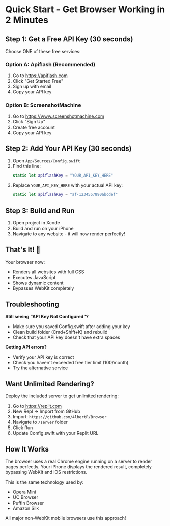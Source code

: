 # Quick Start - Get Browser Working in 2 Minutes

## Step 1: Get a Free API Key (30 seconds)

Choose ONE of these free services:

### Option A: Apiflash (Recommended)
1. Go to https://apiflash.com
2. Click "Get Started Free"
3. Sign up with email
4. Copy your API key

### Option B: ScreenshotMachine
1. Go to https://www.screenshotmachine.com
2. Click "Sign Up"
3. Create free account
4. Copy your API key

## Step 2: Add Your API Key (30 seconds)

1. Open `App/Sources/Config.swift`
2. Find this line:
   ```swift
   static let apiflashKey = "YOUR_API_KEY_HERE"
   ```
3. Replace `YOUR_API_KEY_HERE` with your actual API key:
   ```swift
   static let apiflashKey = "af-1234567890abcdef"
   ```

## Step 3: Build and Run

1. Open project in Xcode
2. Build and run on your iPhone
3. Navigate to any website - it will now render perfectly!

## That's It! 🎉

Your browser now:
- Renders all websites with full CSS
- Executes JavaScript
- Shows dynamic content
- Bypasses WebKit completely

## Troubleshooting

**Still seeing "API Key Not Configured"?**
- Make sure you saved Config.swift after adding your key
- Clean build folder (Cmd+Shift+K) and rebuild
- Check that your API key doesn't have extra spaces

**Getting API errors?**
- Verify your API key is correct
- Check you haven't exceeded free tier limit (100/month)
- Try the alternative service

## Want Unlimited Rendering?

Deploy the included server to get unlimited rendering:

1. Go to https://replit.com
2. New Repl → Import from GitHub
3. Import: `https://github.com/4lbertR/Browser`
4. Navigate to `/server` folder
5. Click Run
6. Update Config.swift with your Replit URL

## How It Works

The browser uses a real Chrome engine running on a server to render pages perfectly. Your iPhone displays the rendered result, completely bypassing WebKit and iOS restrictions.

This is the same technology used by:
- Opera Mini
- UC Browser
- Puffin Browser
- Amazon Silk

All major non-WebKit mobile browsers use this approach!